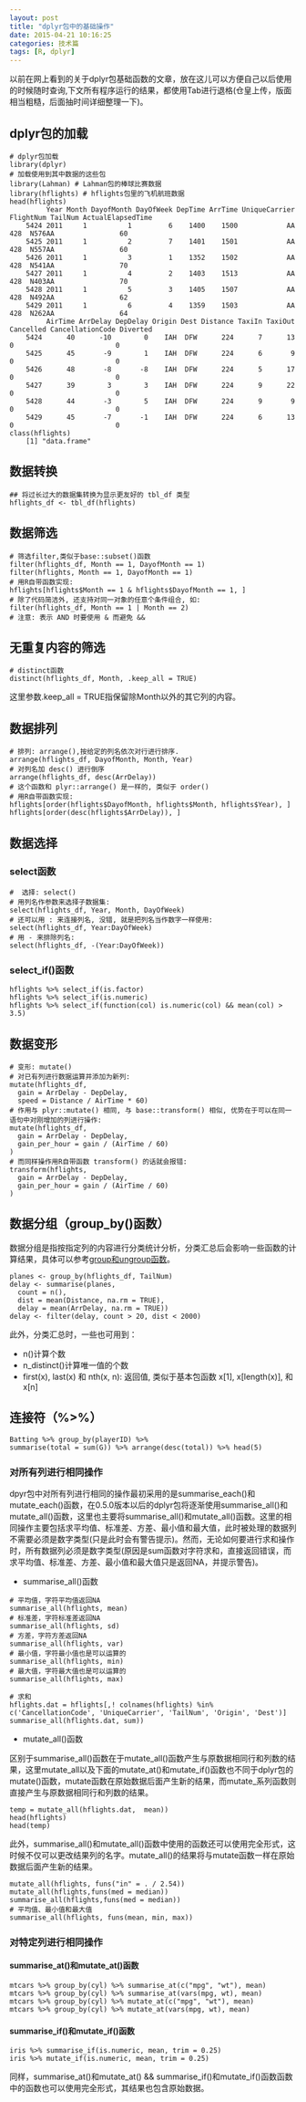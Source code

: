 ```yaml
---
layout: post
title: "dplyr包中的基础操作"
date: 2015-04-21 10:16:25
categories: 技术篇
tags: [R, dplyr]
---
```

以前在网上看到的关于dplyr包基础函数的文章，放在这儿可以方便自己以后使用的时候随时查询,下文所有程序运行的结果，都使用Tab进行退格(仓皇上传，版面相当粗糙，后面抽时间详细整理一下)。

## dplyr包的加载

```
# dplyr包加载
library(dplyr)
# 加载使用到其中数据的这些包
library(Lahman) # Lahman包的棒球比赛数据
library(hflights) # hflights包里的飞机航班数据
head(hflights)
		 Year Month DayofMonth DayOfWeek DepTime ArrTime UniqueCarrier FlightNum TailNum ActualElapsedTime
	5424 2011     1          1         6    1400    1500            AA       428  N576AA                60
	5425 2011     1          2         7    1401    1501            AA       428  N557AA                60
	5426 2011     1          3         1    1352    1502            AA       428  N541AA                70
	5427 2011     1          4         2    1403    1513            AA       428  N403AA                70
	5428 2011     1          5         3    1405    1507            AA       428  N492AA                62
	5429 2011     1          6         4    1359    1503            AA       428  N262AA                64
		 AirTime ArrDelay DepDelay Origin Dest Distance TaxiIn TaxiOut Cancelled CancellationCode Diverted
	5424      40      -10        0    IAH  DFW      224      7      13         0                         0
	5425      45       -9        1    IAH  DFW      224      6       9         0                         0
	5426      48       -8       -8    IAH  DFW      224      5      17         0                         0
	5427      39        3        3    IAH  DFW      224      9      22         0                         0
	5428      44       -3        5    IAH  DFW      224      9       9         0                         0
	5429      45       -7       -1    IAH  DFW      224      6      13         0                         0
class(hflights)
	[1] "data.frame"
```
<!--more-->

## 数据转换

```
## 将过长过大的数据集转换为显示更友好的 tbl_df 类型
hflights_df <- tbl_df(hflights)
```

## 数据筛选

```
# 筛选filter,类似于base::subset()函数
filter(hflights_df, Month == 1, DayofMonth == 1)
filter(hflights, Month == 1, DayofMonth == 1)
# 用R自带函数实现:
hflights[hflights$Month == 1 & hflights$DayofMonth == 1, ]
# 除了代码简洁外, 还支持对同一对象的任意个条件组合, 如:
filter(hflights_df, Month == 1 | Month == 2)
# 注意: 表示 AND 时要使用 & 而避免 &&
```

## 无重复内容的筛选

```
# distinct函数
distinct(hflights_df, Month, .keep_all = TRUE)
```
这里参数.keep_all = TRUE指保留除Month以外的其它列的内容。

## 数据排列

```
# 排列: arrange(),按给定的列名依次对行进行排序.
arrange(hflights_df, DayofMonth, Month, Year)
# 对列名加 desc() 进行倒序
arrange(hflights_df, desc(ArrDelay))
# 这个函数和 plyr::arrange() 是一样的, 类似于 order()
# 用R自带函数实现:
hflights[order(hflights$DayofMonth, hflights$Month, hflights$Year), ]
hflights[order(desc(hflights$ArrDelay)), ]
```

## 数据选择

### select函数
```
#  选择: select()
# 用列名作参数来选择子数据集:
select(hflights_df, Year, Month, DayOfWeek)
# 还可以用 : 来连接列名, 没错, 就是把列名当作数字一样使用:
select(hflights_df, Year:DayOfWeek)
# 用 - 来排除列名:
select(hflights_df, -(Year:DayOfWeek))
```

### select_if()函数
```
hflights %>% select_if(is.factor)
hflights %>% select_if(is.numeric)
hflights %>% select_if(function(col) is.numeric(col) && mean(col) > 3.5)
```

## 数据变形

```
# 变形: mutate()
# 对已有列进行数据运算并添加为新列:
mutate(hflights_df, 
  gain = ArrDelay - DepDelay, 
  speed = Distance / AirTime * 60)
# 作用与 plyr::mutate() 相同, 与 base::transform() 相似, 优势在于可以在同一语句中对刚增加的列进行操作:
mutate(hflights_df, 
  gain = ArrDelay - DepDelay, 
  gain_per_hour = gain / (AirTime / 60)
)
# 而同样操作用R自带函数 transform() 的话就会报错:
transform(hflights, 
  gain = ArrDelay - DepDelay, 
  gain_per_hour = gain / (AirTime / 60)
)
```

## 数据分组（group_by()函数）
数据分组是指按指定列的内容进行分类统计分析，分类汇总后会影响一些函数的计算结果，具体可以参考[group和ungroup函数](http://xukuang.github.io/blog/2014/12/group-by-and-ungroup-function-in-R/)。

```
planes <- group_by(hflights_df, TailNum)
delay <- summarise(planes, 
  count = n(), 
  dist = mean(Distance, na.rm = TRUE), 
  delay = mean(ArrDelay, na.rm = TRUE))
delay <- filter(delay, count > 20, dist < 2000)
```

此外，分类汇总时，一些也可用到：

* n()计算个数
* n_distinct()计算唯一值的个数
* first(x), last(x) 和 nth(x, n): 返回值, 类似于基本包函数 x[1], x[length(x)], 和 x[n]

## 连接符（%>%）

```
Batting %>% group_by(playerID) %>%
summarise(total = sum(G)) %>% arrange(desc(total)) %>% head(5)
```

### 对所有列进行相同操作
dpyr包中对所有列进行相同的操作最初采用的是summarise_each()和mutate_each()函数，在0.5.0版本以后的dplyr包将逐渐使用summarise_all()和mutate_all()函数，这里也主要将summarise_all()和mutate_all()函数。这里的相同操作主要包括求平均值、标准差、方差、最小值和最大值，此时被处理的数据列不需要必须是数字类型(只是此时会有警告提示)。然而，无论如何要进行求和操作时，所有数据列必须是数字类型(原因是sum函数对字符求和，直接返回错误，而求平均值、标准差、方差、最小值和最大值只是返回NA，并提示警告)。

* summarise_all()函数

```
# 平均值，字符平均值返回NA
summarise_all(hflights, mean)
# 标准差，字符标准差返回NA
summarise_all(hflights, sd)
# 方差，字符方差返回NA
summarise_all(hflights, var)
# 最小值，字符最小值也是可以运算的
summarise_all(hflights, min)
# 最大值，字符最大值也是可以运算的
summarise_all(hflights, max)

# 求和
hflights.dat = hflights[,! colnames(hflights) %in% c('CancellationCode', 'UniqueCarrier', 'TailNum', 'Origin', 'Dest')]
summarise_all(hflights.dat, sum))

```

* mutate_all()函数

区别于summarise_all()函数在于mutate_all()函数产生与原数据相同行和列数的结果，这里mutate_all以及下面的mutate_at()和mutate_if()函数也不同于dplyr包的mutate()函数，mutate函数在原始数据后面产生新的结果，而mutate_系列函数则直接产生与原数据相同行和列数的结果。	

```
temp = mutate_all(hflights.dat,  mean))
head(hflights)
head(temp)
```

此外，summarise_all()和mutate_all()函数中使用的函数还可以使用完全形式，这时候不仅可以更改结果列的名字。mutate_all()的结果将与mutate函数一样在原始数据后面产生新的结果。

```
mutate_all(hflights, funs("in" = . / 2.54))
mutate_all(hflights,funs(med = median))
summarise_all(hflights,funs(med = median))
# 平均值、最小值和最大值
summarise_all(hflights, funs(mean, min, max))

```

### 对特定列进行相同操作

#### summarise_at()和mutate_at()函数

```
mtcars %>% group_by(cyl) %>% summarise_at(c("mpg", "wt"), mean)
mtcars %>% group_by(cyl) %>% summarise_at(vars(mpg, wt), mean)
mtcars %>% group_by(cyl) %>% mutate_at(c("mpg", "wt"), mean)
mtcars %>% group_by(cyl) %>% mutate_at(vars(mpg, wt), mean)
```

#### summarise_if()和mutate_if()函数

```
iris %>% summarise_if(is.numeric, mean, trim = 0.25)
iris %>% mutate_if(is.numeric, mean, trim = 0.25)
```
同样，summarise_at()和mutate_at() && summarise_if()和mutate_if()函数函数中的函数也可以使用完全形式，其结果也包含原始数据。